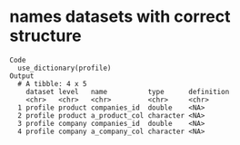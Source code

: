 # names datasets with correct structure

    Code
      use_dictionary(profile)
    Output
      # A tibble: 4 x 5
        dataset level   name          type      definition
        <chr>   <chr>   <chr>         <chr>     <chr>     
      1 profile product companies_id  double    <NA>      
      2 profile product a_product_col character <NA>      
      3 profile company companies_id  double    <NA>      
      4 profile company a_company_col character <NA>      

